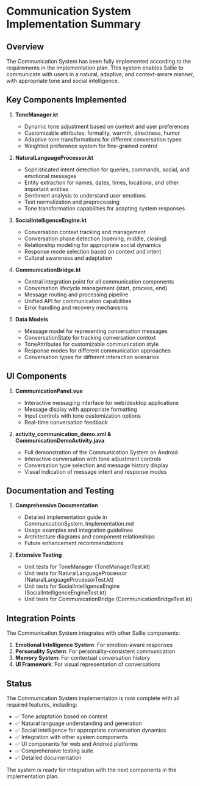 # Communication System Implementation Summary

## Overview

The Communication System has been fully implemented according to the requirements in the implementation plan. This system enables Sallie to communicate with users in a natural, adaptive, and context-aware manner, with appropriate tone and social intelligence.

## Key Components Implemented

1. **ToneManager.kt**
   - Dynamic tone adjustment based on context and user preferences
   - Customizable attributes: formality, warmth, directness, humor
   - Adaptive tone transformations for different conversation types
   - Weighted preference system for fine-grained control

2. **NaturalLanguageProcessor.kt**
   - Sophisticated intent detection for queries, commands, social, and emotional messages
   - Entity extraction for names, dates, times, locations, and other important entities
   - Sentiment analysis to understand user emotions
   - Text normalization and preprocessing
   - Tone transformation capabilities for adapting system responses

3. **SocialIntelligenceEngine.kt**
   - Conversation context tracking and management
   - Conversation phase detection (opening, middle, closing)
   - Relationship modeling for appropriate social dynamics
   - Response mode selection based on context and intent
   - Cultural awareness and adaptation

4. **CommunicationBridge.kt**
   - Central integration point for all communication components
   - Conversation lifecycle management (start, process, end)
   - Message routing and processing pipeline
   - Unified API for communication capabilities
   - Error handling and recovery mechanisms

5. **Data Models**
   - Message model for representing conversation messages
   - ConversationState for tracking conversation context
   - ToneAttributes for customizable communication style
   - Response modes for different communication approaches
   - Conversation types for different interaction scenarios

## UI Components

1. **CommunicationPanel.vue**
   - Interactive messaging interface for web/desktop applications
   - Message display with appropriate formatting
   - Input controls with tone customization options
   - Real-time conversation feedback

2. **activity_communication_demo.xml & CommunicationDemoActivity.java**
   - Full demonstration of the Communication System on Android
   - Interactive conversation with tone adjustment controls
   - Conversation type selection and message history display
   - Visual indication of message intent and response modes

## Documentation and Testing

1. **Comprehensive Documentation**
   - Detailed implementation guide in CommunicationSystem_Implementation.md
   - Usage examples and integration guidelines
   - Architecture diagrams and component relationships
   - Future enhancement recommendations

2. **Extensive Testing**
   - Unit tests for ToneManager (ToneManagerTest.kt)
   - Unit tests for NaturalLanguageProcessor (NaturalLanguageProcessorTest.kt)
   - Unit tests for SocialIntelligenceEngine (SocialIntelligenceEngineTest.kt)
   - Unit tests for CommunicationBridge (CommunicationBridgeTest.kt)

## Integration Points

The Communication System integrates with other Sallie components:

1. **Emotional Intelligence System**: For emotion-aware responses
2. **Personality System**: For personality-consistent communication
3. **Memory System**: For contextual conversation history
4. **UI Framework**: For visual representation of conversations

## Status

The Communication System implementation is now complete with all required features, including:

- ✅ Tone adaptation based on context
- ✅ Natural language understanding and generation
- ✅ Social intelligence for appropriate conversation dynamics
- ✅ Integration with other system components
- ✅ UI components for web and Android platforms
- ✅ Comprehensive testing suite
- ✅ Detailed documentation

The system is ready for integration with the next components in the implementation plan.
